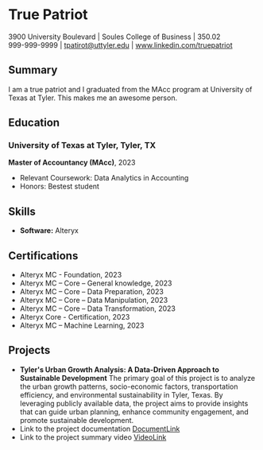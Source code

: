 # True Patriot
3900 University Boulevard | Soules College of Business | 350.02  
999-999-9999 | tpatirot@uttyler.edu | www.linkedin.com/truepatriot

## Summary
I am a true patriot and I graduated from the MAcc program at University of Texas at Tyler. This makes me an awesome person.

## Education
### University of Texas at Tyler, Tyler, TX
**Master of Accountancy (MAcc)**, 2023
- Relevant Coursework: Data Analytics in Accounting
- Honors: Bestest student

## Skills
- **Software:** Alteryx

## Certifications
- Alteryx MC - Foundation, 2023
- Alteryx MC – Core – General knowledge, 2023
- Alteryx MC – Core – Data Preparation, 2023
- Alteryx MC – Core – Data Manipulation, 2023
- Alteryx MC – Core – Data Transformation, 2023
- Alteryx Core - Certification, 2023
- Alteryx MC – Machine Learning, 2023

## Projects
- **Tyler's Urban Growth Analysis: A Data-Driven Approach to Sustainable Development**
The primary goal of this project is to analyze the urban growth patterns, socio-economic factors, transportation efficiency, and environmental sustainability in Tyler, Texas. By leveraging publicly available data, the project aims to provide insights that can guide urban planning, enhance community engagement, and promote sustainable development.
- Link to the project documentation <u> DocumentLink </u>
- Link to the project summary video <u> VideoLink </u>
